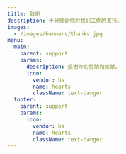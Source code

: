 ```yaml
---
title: 致谢
description: 十分感谢你对我们工作的支持。
images:
  - /images/banners/thanks.jpg
menu:
  main:
    parent: support
    params:
      description: 感谢你的赞助和贡献。
      icon:
        vendor: bs
        name: hearts
        className: text-danger
  footer:
    parent: support
    params:
      icon:
        vendor: bs
        name: hearts
        className: text-danger
---
```


